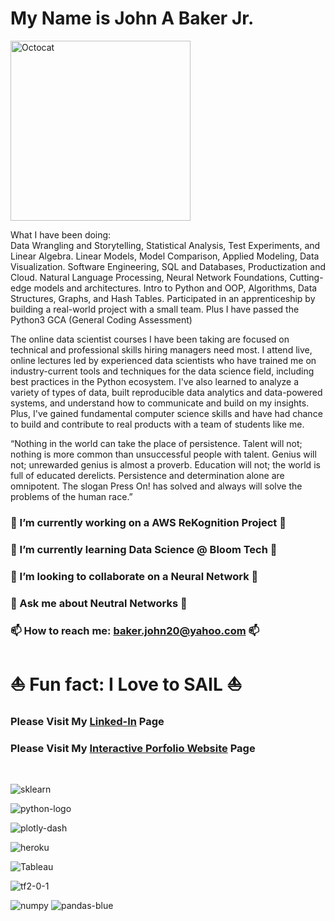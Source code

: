 # My Name is John A Baker Jr. 

<img width="288" alt="Octocat" src="https://user-images.githubusercontent.com/65743503/154575998-e8e2113b-972c-45df-9d22-0a4defa47b57.png">

What I have been doing:<br>
Data Wrangling and Storytelling, Statistical Analysis, Test Experiments, and Linear Algebra.
Linear Models, Model Comparison, Applied Modeling, Data Visualization.
Software Engineering, SQL and Databases, Productization and Cloud.
Natural Language Processing, Neural Network Foundations, Cutting-edge models and architectures.
Intro to Python and OOP, Algorithms, Data Structures, Graphs, and Hash Tables.
Participated in an apprenticeship by building a real-world project with a small team.
Plus I have passed the Python3 GCA (General Coding Assessment)

The  online data scientist courses I have been taking are focused on technical and professional skills hiring managers need most. I attend live, online lectures led by experienced data scientists who have trained me on industry-current tools and techniques for the data science field, including best practices in the Python ecosystem.  I've also learned to analyze a variety of types of data, built reproducible data analytics and data-powered systems, and understand how to communicate and build on my insights. Plus, I've gained fundamental computer science skills and have had chance to build and contribute to real products with a team of students like me.

“Nothing in the world can take the place of persistence. 
Talent will not; nothing is more common than unsuccessful people with talent. 
Genius will not; unrewarded genius is almost a proverb. 
Education will not; the world is full of educated derelicts. 
Persistence and determination alone are omnipotent. 
The slogan Press On! has solved and always will solve the problems of the human race.”

### 🔭 I’m currently working on a AWS ReKognition Project 🔭
### 🌱 I’m currently learning Data Science @ Bloom Tech 🌱
### 👯 I’m looking to collaborate on a Neural Network 👯
### 💬 Ask me about Neutral Networks 💬
### 📫 How to reach me: baker.john20@yahoo.com 📫
# ⛵️ Fun fact: I Love to SAIL ⛵️

###  Please Visit My [Linked-In](https://www.linkedin.com/in/john-a-baker-jr/) Page <br>
###  Please Visit My [Interactive Porfolio Website](https://www.johnabakerjr.link/) Page <br>

<br>

![sklearn](https://user-images.githubusercontent.com/65743503/154358870-726a271d-d16a-470a-a28e-97e91a5f2297.png)

![python-logo](https://user-images.githubusercontent.com/65743503/154163627-e7dcf348-7532-4f76-ab0c-3398107f950e.png)

![plotly-dash](https://user-images.githubusercontent.com/65743503/154356753-a0baf146-2c17-461d-a48c-bff9e6d5facf.jpeg)

![heroku](https://user-images.githubusercontent.com/65743503/154356734-37842bf7-9062-4392-aaae-8a59ada7f58f.png)

![Tableau](https://user-images.githubusercontent.com/65743503/154357188-1ba6b1bc-e11e-46e0-8759-01c187aa38ec.png)

![tf2-0-1](https://user-images.githubusercontent.com/65743503/154354813-1b1d8440-6a98-46da-8129-a0245a301805.png)

![numpy](https://user-images.githubusercontent.com/65743503/154358953-cb9008c4-fa86-4762-bcad-95ee2712fc06.png)
![pandas-blue](https://user-images.githubusercontent.com/65743503/154358961-7cfce846-f0d5-4369-9bac-f05a4c3371a2.jpeg)
